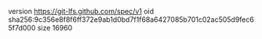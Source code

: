 version https://git-lfs.github.com/spec/v1
oid sha256:9c356e8f8f6ff372e9ab1d0bd7f1f68a6427085b701c02ac505d9fec65f7d000
size 16960
